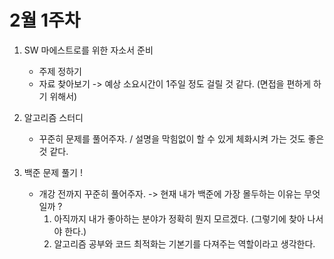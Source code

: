 # 2월 1주차

1. SW 마에스트로를 위한 자소서 준비
    - 주제 정하기
    - 자료 찾아보기
    -> 예상 소요시간이 1주일 정도 걸릴 것 같다. (면접을 편하게 하기 위해서)

2. 알고리즘 스터디
    - 꾸준히 문제를 풀어주자. / 설명을 막힘없이 할 수 있게 체화시켜 가는 것도 좋은 것 같다.

3. 백준 문제 풀기 !
    - 개강 전까지 꾸준히 풀어주자.
        -> 현재 내가 백준에 가장 몰두하는 이유는 무엇일까 ?
        1. 아직까지 내가 좋아하는 분야가 정확히 뭔지 모르겠다. (그렇기에 찾아 나서야 한다.)
        2. 알고리즘 공부와 코드 최적화는 기본기를 다져주는 역할이라고 생각한다.


